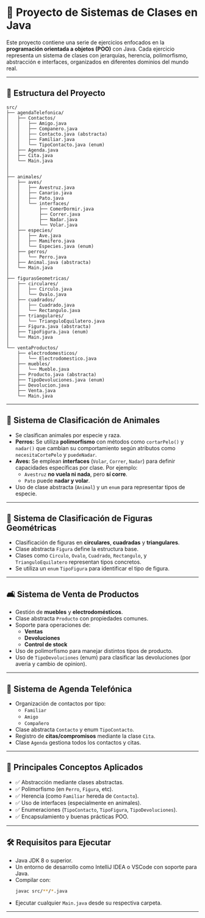 # 🧠 Proyecto de Sistemas de Clases en Java

Este proyecto contiene una serie de ejercicios enfocados en la **programación orientada a objetos (POO)** con Java. Cada ejercicio representa un sistema de clases con jerarquías, herencia, polimorfismo, abstracción e interfaces, organizados en diferentes dominios del mundo real.

---

## 📁 Estructura del Proyecto

```
src/
├── agendaTelefonica/
│   ├── Contactos/
│   │   ├── Amigo.java
│   │   ├── Companero.java
│   │   ├── Contacto.java (abstracta)
│   │   ├── Familiar.java
│   │   └── TipoContacto.java (enum)
│   ├── Agenda.java
│   ├── Cita.java
│   └── Main.java
│  
│
├── animales/
│   ├── aves/
│   │   ├── Avestruz.java
│   │   ├── Canario.java
│   │   ├── Pato.java
│   │   └── interfaces/
│   │       ├── ComerDormir.java
│   │       ├── Correr.java
│   │       ├── Nadar.java
│   │       └── Volar.java
│   ├── especies/
│   │   ├── Ave.java
│   │   ├── Mamifero.java
│   │   └── Especies.java (enum)
│   ├── perros/
│   │   └── Perro.java
│   ├── Animal.java (abstracta)
│   └── Main.java
│
├── figurasGeometricas/
│   ├── circulares/
│   │   ├── Circulo.java
│   │   └── Ovalo.java
│   ├── cuadrados/
│   │   ├── Cuadrado.java
│   │   └── Rectangulo.java
│   ├── triangulares/
│   │   └── TrianguloEquilatero.java
│   ├── Figura.java (abstracta)
│   ├── TipoFigura.java (enum)
│   └── Main.java
│
└── ventaProductos/
    ├── electrodomesticos/
    │   └── Electrodomestico.java
    ├── muebles/
    │   └── Mueble.java
    ├── Producto.java (abstracta)
    ├── TipoDevoluciones.java (enum)
    ├── Devolucion.java
    ├── Venta.java
    └── Main.java
```

---

## 🐾 Sistema de Clasificación de Animales

- Se clasifican animales por especie y raza.
- **Perros:** Se utiliza **polimorfismo** con métodos como `cortarPelo()` y `nadar()` que cambian su comportamiento según atributos como `necesitaCortePelo` y `puedeNadar`.
- **Aves:** Se emplean **interfaces** (`Volar`, `Correr`, `Nadar`) para definir capacidades específicas por clase. Por ejemplo:
    - `Avestruz` **no vuela ni nada**, pero **sí corre**.
    - `Pato` puede **nadar y volar**.
- Uso de clase abstracta (`Animal`) y un `enum` para representar tipos de especie.

---

## 🔺 Sistema de Clasificación de Figuras Geométricas

- Clasificación de figuras en **circulares**, **cuadradas** y **triangulares**.
- Clase abstracta `Figura` define la estructura base.
- Clases como `Circulo`, `Ovalo`, `Cuadrado`, `Rectangulo`, y `TrianguloEquilatero` representan tipos concretos.
- Se utiliza un `enum` `TipoFigura` para identificar el tipo de figura.

---

## 🛋️ Sistema de Venta de Productos

- Gestión de **muebles** y **electrodomésticos**.
- Clase abstracta `Producto` con propiedades comunes.
- Soporte para operaciones de:
    - **Ventas**
    - **Devoluciones**
    - **Control de stock**
- Uso de polimorfismo para manejar distintos tipos de producto.
- Uso de `TipoDevoluciones` (enum) para clasificar las devoluciones (por averia y cambio de opinion).

---

## 📇 Sistema de Agenda Telefónica

- Organización de contactos por tipo:
    - `Familiar`
    - `Amigo`
    - `Compañero`
- Clase abstracta `Contacto` y enum `TipoContacto`.
- Registro de **citas/compromisos** mediante la clase `Cita`.
- Clase `Agenda` gestiona todos los contactos y citas.

---

## 🧪 Principales Conceptos Aplicados

- ✅ Abstracción mediante clases abstractas.
- ✅ Polimorfismo (en `Perro`, `Figura`, etc).
- ✅ Herencia (como `Familiar` hereda de `Contacto`).
- ✅ Uso de interfaces (especialmente en animales).
- ✅ Enumeraciones (`TipoContacto`, `TipoFigura`, `TipoDevoluciones`).
- ✅ Encapsulamiento y buenas prácticas POO.

---

## 🛠️ Requisitos para Ejecutar

- Java JDK 8 o superior.
- Un entorno de desarrollo como IntelliJ IDEA o VSCode con soporte para Java.
- Compilar con:
  ```bash
  javac src/**/*.java
  ```
- Ejecutar cualquier `Main.java` desde su respectiva carpeta.

---